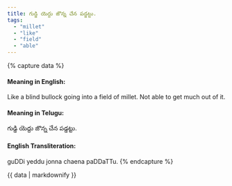 ```yaml
---
title: గుడ్డి యెద్దు జొన్న చేన పడ్డట్టు.
tags:
  - "millet"
  - "like"
  - "field"
  - "able"
---
```


{% capture data %}
#### Meaning in English:
Like a blind bullock going into a field of millet.
Not able to get much out of it.

#### Meaning in Telugu:
గుడ్డి యెద్దు జొన్న చేన పడ్డట్టు.

#### English Transliteration:
guDDi yeddu jonna chaena paDDaTTu.
{% endcapture %}

<div class="notice">{{ data | markdownify }}</div>

